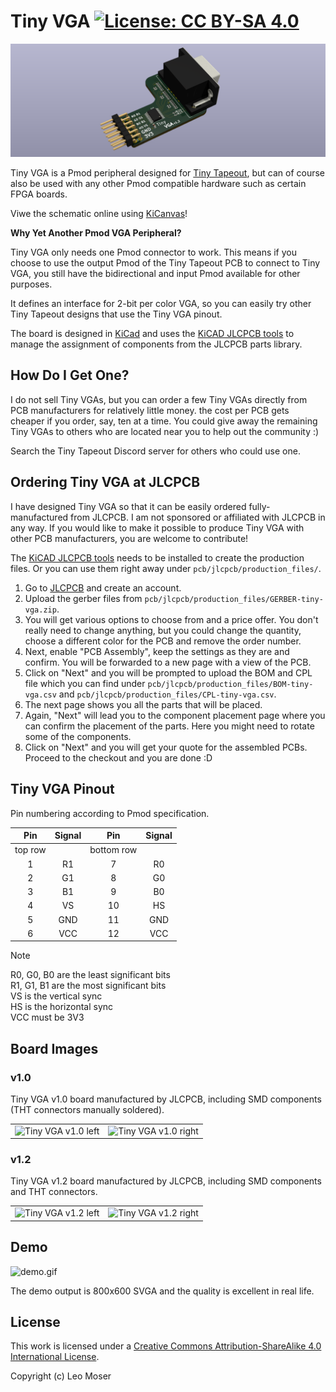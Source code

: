 # Tiny VGA [![License: CC BY-SA 4.0](https://img.shields.io/badge/License-CC_BY--SA_4.0-lightgrey.svg)](https://creativecommons.org/licenses/by-sa/4.0/)

![Tiny VGA 3D Render](img/tiny-vga_render.png)

Tiny VGA is a Pmod peripheral designed for [Tiny Tapeout](https://tinytapeout.com/), but can of course also be used with any other Pmod compatible hardware such as certain FPGA boards.

Viwe the schematic online using [KiCanvas](https://kicanvas.org/?github=https%3A%2F%2Fgithub.com%2Fmole99%2Ftiny-vga%2Fblob%2Fmain%2Fpcb%2Ftiny-vga.kicad_sch)!

**Why Yet Another Pmod VGA Peripheral?**

Tiny VGA only needs one Pmod connector to work. This means if you choose to use the output Pmod of the Tiny Tapeout PCB to connect to Tiny VGA, you still have the bidirectional and input Pmod available for other purposes.

It defines an interface for 2-bit per color VGA, so you can easily try other Tiny Tapeout designs that use the Tiny VGA pinout.

The board is designed in [KiCad](https://www.kicad.org/) and uses the [KiCAD JLCPCB tools](https://github.com/Bouni/kicad-jlcpcb-tools) to manage the assignment of components from the JLCPCB parts library.

## How Do I Get One? 

I do not sell Tiny VGAs, but you can order a few Tiny VGAs directly from PCB manufacturers for relatively little money. the cost per PCB gets cheaper if you order, say, ten at a time. You could give away the remaining Tiny VGAs to others who are located near you to help out the community :)

Search the Tiny Tapeout Discord server for others who could use one.

## Ordering Tiny VGA at JLCPCB

I have designed Tiny VGA so that it can be easily ordered fully-manufactured from JLCPCB. I am not sponsored or affiliated with JLCPCB in any way. If you would like to make it possible to produce Tiny VGA with other PCB manufacturers, you are welcome to contribute!

The [KiCAD JLCPCB tools](https://github.com/Bouni/kicad-jlcpcb-tools) needs to be installed to create the production files. Or you can use them right away under `pcb/jlcpcb/production_files/`.

1. Go to [JLCPCB](https://jlcpcb.com/) and create an account. 
2. Upload the gerber files from `pcb/jlcpcb/production_files/GERBER-tiny-vga.zip`.
3. You will get various options to choose from and a price offer. You don't really need to change anything, but you could change the quantity, choose a different color for the PCB and remove the order number.
3. Next, enable "PCB Assembly", keep the settings as they are and confirm. You will be forwarded to a new page with a view of the PCB. 
4. Click on "Next" and you will be prompted to upload the BOM and CPL file which you can find under `pcb/jlcpcb/production_files/BOM-tiny-vga.csv` and `pcb/jlcpcb/production_files/CPL-tiny-vga.csv`. 
5. The next page shows you all the parts that will be placed. 
6. Again, "Next" will lead you to the component placement page where you can confirm the placement of the parts. Here you might need to rotate some of the components.
7. Click on "Next" and you will get your quote for the assembled PCBs. Proceed to the checkout and you are done :D

## Tiny VGA Pinout

Pin numbering according to Pmod specification.

| Pin | Signal | Pin | Signal |
| :-: | :----: | :-: | :----: |
| top row    | | bottom row | |
| 1   | R1     | 7   | R0     |
| 2   | G1     | 8   | G0     |
| 3   | B1     | 9   | B0     |
| 4   | VS     | 10  | HS     |
| 5   | GND    | 11  | GND    |
| 6   | VCC    | 12  | VCC    |

> [!NOTE]  
> R0, G0, B0 are the least significant bits\
> R1, G1, B1 are the most significant bits\
> VS is the vertical sync\
> HS is the horizontal sync\
> VCC must be 3V3

## Board Images

### v1.0

Tiny VGA v1.0 board manufactured by JLCPCB, including SMD components (THT connectors manually soldered).

|          |      |
|--------------|-----------|
| ![Tiny VGA v1.0 left](img/v1.0_pcb_assembled1.jpg) | ![Tiny VGA v1.0 right](img/v1.0_pcb_assembled2.jpg)      |

### v1.2

Tiny VGA v1.2 board manufactured by JLCPCB, including SMD components and THT connectors.

|          |      |
|--------------|-----------|
| ![Tiny VGA v1.2 left](img/v1.2_pcb2.jpg) | ![Tiny VGA v1.2 right](img/v1.2_pcb1.jpg)      |

## Demo

![demo.gif](img/demo.gif)

The demo output is 800x600 SVGA and the quality is excellent in real life.

## License

This work is licensed under a
[Creative Commons Attribution-ShareAlike 4.0 International License][cc-by-sa].

[cc-by-sa]: http://creativecommons.org/licenses/by-sa/4.0/

Copyright (c) Leo Moser